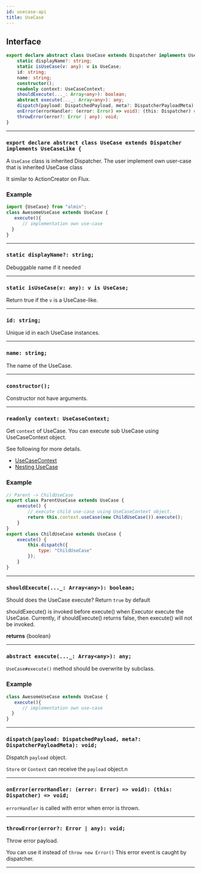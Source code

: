 ```yaml
---
id: usecase-api
title: UseCase
---
```


<!-- THIS DOCUMENT IS AUTOMATICALLY GENERATED FROM src/*.ts -->
<!-- Please edit src/*.ts and `npm run build:docs:api` -->


## Interface

```typescript
export declare abstract class UseCase extends Dispatcher implements UseCaseLike {
    static displayName?: string;
    static isUseCase(v: any): v is UseCase;
    id: string;
    name: string;
    constructor();
    readonly context: UseCaseContext;
    shouldExecute(..._: Array<any>): boolean;
    abstract execute(..._: Array<any>): any;
    dispatch(payload: DispatchedPayload, meta?: DispatcherPayloadMeta): void;
    onError(errorHandler: (error: Error) => void): (this: Dispatcher) => void;
    throwError(error?: Error | any): void;
}
```

----

### `export declare abstract class UseCase extends Dispatcher implements UseCaseLike {`


A `UseCase` class is inherited Dispatcher.
The user implement own user-case that is inherited UseCase class

It similar to ActionCreator on Flux.

### Example

```js
import {UseCase} from "almin";
class AwesomeUseCase extends UseCase {
   execute(){
      // implementation own use-case
  }
}
```

----

### `static displayName?: string;`


Debuggable name if it needed

----

### `static isUseCase(v: any): v is UseCase;`


Return true if the `v` is a UseCase-like.

----

### `id: string;`


Unique id in each UseCase instances.

----

### `name: string;`


The name of the UseCase.

----

### `constructor();`


Constructor not have arguments.

----

### `readonly context: UseCaseContext;`


Get `context` of UseCase.
You can execute sub UseCase using UseCaseContext object.

See following for more details.

- [UseCaseContext](https://almin.js.org/docs/api/UseCaseContext.html)
- [Nesting UseCase](https://almin.js.org/docs/tips/nesting-usecase.html)

### Example

```js
// Parent -> ChildUseCase
export class ParentUseCase extends UseCase {
    execute() {
        // execute child use-case using UseCaseContext object.
        return this.context.useCase(new ChildUseCase()).execute();
    }
}
export class ChildUseCase extends UseCase {
    execute() {
        this.dispatch({
            type: "ChildUseCase"
        });
    }
}
```

----

### `shouldExecute(..._: Array<any>): boolean;`


Should does the UseCase execute?
Return `true` by default

shouldExecute() is invoked before execute() when Executor execute the UseCase.
Currently, if shouldExecute() returns false, then execute() will not be invoked.


<b>returns</b> {boolean}

----

### `abstract execute(..._: Array<any>): any;`


`UseCase#execute()` method should be overwrite by subclass.

### Example

```js
class AwesomeUseCase extends UseCase {
   execute(){
      // implementation own use-case
  }
}
```

----

### `dispatch(payload: DispatchedPayload, meta?: DispatcherPayloadMeta): void;`


Dispatch `payload` object.

`Store` or `Context` can receive the `payload` object.n

----

### `onError(errorHandler: (error: Error) => void): (this: Dispatcher) => void;`


`errorHandler` is called with error when error is thrown.

----

### `throwError(error?: Error | any): void;`


Throw error payload.

You can use it instead of `throw new Error()`
This error event is caught by dispatcher.

----

